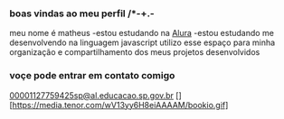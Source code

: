 ### boas vindas ao meu perfil /*-+.-

meu nome é matheus
-estou estudando na [Alura](https://wwww.Alura.com.br)
-estou estudando me desenvolvendo na linguagem javascript
utilizo esse espaço para minha organização e compartilhamento dos meus projetos desenvolvidos

### voçe pode entrar em contato comigo

00001127759425sp@al.educacao.sp.gov.br
[][https://media.tenor.com/wV13yy6H8eiAAAAM/bookio.gif]
